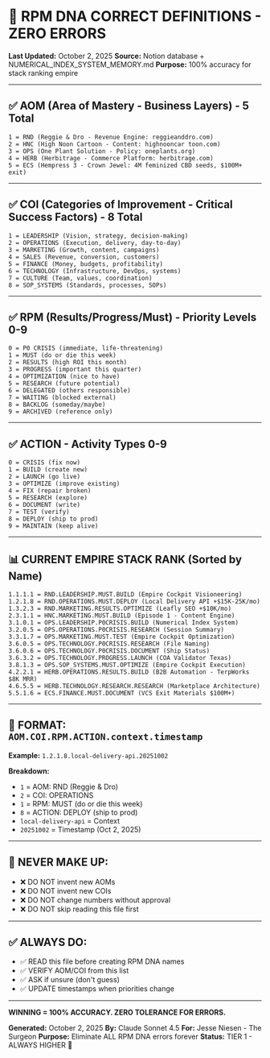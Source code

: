 # 🎯 RPM DNA CORRECT DEFINITIONS - ZERO ERRORS
**Last Updated:** October 2, 2025
**Source:** Notion database + NUMERICAL_INDEX_SYSTEM_MEMORY.md
**Purpose:** 100% accuracy for stack ranking empire

---

## ✅ AOM (Area of Mastery - Business Layers) - 5 Total

```
1 = RND (Reggie & Dro - Revenue Engine: reggieanddro.com)
2 = HNC (High Noon Cartoon - Content: highnooncar toon.com)
3 = OPS (One Plant Solution - Policy: oneplants.org)
4 = HERB (Herbitrage - Commerce Platform: herbitrage.com)
5 = ECS (Hempress 3 - Crown Jewel: 4M feminized CBD seeds, $100M+ exit)
```

---

## ✅ COI (Categories of Improvement - Critical Success Factors) - 8 Total

```
1 = LEADERSHIP (Vision, strategy, decision-making)
2 = OPERATIONS (Execution, delivery, day-to-day)
3 = MARKETING (Growth, content, campaigns)
4 = SALES (Revenue, conversion, customers)
5 = FINANCE (Money, budgets, profitability)
6 = TECHNOLOGY (Infrastructure, DevOps, systems)
7 = CULTURE (Team, values, coordination)
8 = SOP_SYSTEMS (Standards, processes, SOPs)
```

---

## ✅ RPM (Results/Progress/Must) - Priority Levels 0-9

```
0 = P0 CRISIS (immediate, life-threatening)
1 = MUST (do or die this week)
2 = RESULTS (high ROI this month)
3 = PROGRESS (important this quarter)
4 = OPTIMIZATION (nice to have)
5 = RESEARCH (future potential)
6 = DELEGATED (others responsible)
7 = WAITING (blocked external)
8 = BACKLOG (someday/maybe)
9 = ARCHIVED (reference only)
```

---

## ✅ ACTION - Activity Types 0-9

```
0 = CRISIS (fix now)
1 = BUILD (create new)
2 = LAUNCH (go live)
3 = OPTIMIZE (improve existing)
4 = FIX (repair broken)
5 = RESEARCH (explore)
6 = DOCUMENT (write)
7 = TEST (verify)
8 = DEPLOY (ship to prod)
9 = MAINTAIN (keep alive)
```

---

## 📊 CURRENT EMPIRE STACK RANK (Sorted by Name)

```
1.1.1.1 = RND.LEADERSHIP.MUST.BUILD (Empire Cockpit Visioneering)
1.2.1.8 = RND.OPERATIONS.MUST.DEPLOY (Local Delivery API +$15K-25K/mo)
1.3.2.3 = RND.MARKETING.RESULTS.OPTIMIZE (Leafly SEO +$10K/mo)
2.3.1.1 = HNC.MARKETING.MUST.BUILD (Episode 1 - Content Engine)
3.1.0.1 = OPS.LEADERSHIP.P0CRISIS.BUILD (Numerical Index System)
3.2.0.5 = OPS.OPERATIONS.P0CRISIS.RESEARCH (Session Summary)
3.3.1.7 = OPS.MARKETING.MUST.TEST (Empire Cockpit Optimization)
3.6.0.5 = OPS.TECHNOLOGY.P0CRISIS.RESEARCH (File Naming)
3.6.0.6 = OPS.TECHNOLOGY.P0CRISIS.DOCUMENT (Ship Status)
3.6.3.2 = OPS.TECHNOLOGY.PROGRESS.LAUNCH (COA Validator Texas)
3.8.1.3 = OPS.SOP_SYSTEMS.MUST.OPTIMIZE (Empire Cockpit Execution)
4.2.2.1 = HERB.OPERATIONS.RESULTS.BUILD (B2B Automation - TerpWorks $8K MRR)
4.6.5.5 = HERB.TECHNOLOGY.RESEARCH.RESEARCH (Marketplace Architecture)
5.5.1.6 = ECS.FINANCE.MUST.DOCUMENT (VCS Exit Materials $100M+)
```

---

## 🎯 FORMAT: `AOM.COI.RPM.ACTION.context.timestamp`

**Example:** `1.2.1.8.local-delivery-api.20251002`

**Breakdown:**
- `1` = AOM: RND (Reggie & Dro)
- `2` = COI: OPERATIONS
- `1` = RPM: MUST (do or die this week)
- `8` = ACTION: DEPLOY (ship to prod)
- `local-delivery-api` = Context
- `20251002` = Timestamp (Oct 2, 2025)

---

## 🚫 NEVER MAKE UP:
- ❌ DO NOT invent new AOMs
- ❌ DO NOT invent new COIs
- ❌ DO NOT change numbers without approval
- ❌ DO NOT skip reading this file first

---

## ✅ ALWAYS DO:
- ✅ READ this file before creating RPM DNA names
- ✅ VERIFY AOM/COI from this list
- ✅ ASK if unsure (don't guess)
- ✅ UPDATE timestamps when priorities change

---

**WINNING = 100% ACCURACY. ZERO TOLERANCE FOR ERRORS.**

**Generated:** October 2, 2025
**By:** Claude Sonnet 4.5
**For:** Jesse Niesen - The Surgeon
**Purpose:** Eliminate ALL RPM DNA errors forever
**Status:** TIER 1 - ALWAYS HIGHER 🚀

<!-- Optimized: 2025-10-02 -->

